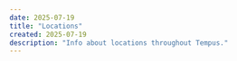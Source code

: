 ```yaml
---
date: 2025-07-19
title: "Locations"
created: 2025-07-19
description: "Info about locations throughout Tempus."
---
```









<!-- Hugo will automatically list all pages in this section below this content -->